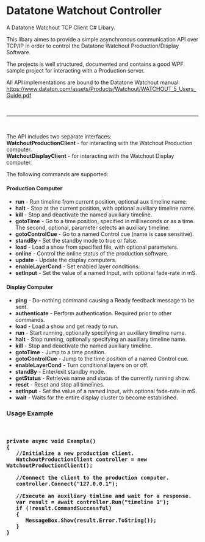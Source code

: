 # Datatone Watchout Controller
A Datatone Watchout TCP Client C# Libary.

This libary aimes to provide a simple asynchronous communication API over TCP/IP in order to control the Datatone Watchout Production/Display Software.

The projects is well structured, documented and contains a good WPF sample project for interacting with a Production server.

All API implementations are bound to the Datatone Watchout manual: https://www.dataton.com/assets/Products/Watchout/WATCHOUT_5_Users_Guide.pdf

<br/>
<hr/>
<br/>

The API includes two separate interfaces:
<br/>
<b>WatchoutProductionClient</b> - for interacting with the Watchout Production computer.
<br/>
<b>WatchoutDisplayClient</b> - for interacting with the Watchout Display computer.

The following commands are supported:

<h4>Production Computer</h4>
<ul>
<li><b>run</b> - Run timeline from current position, optional aux timeline name.</li>
<li><b>halt</b> - Stop at the current position, with optional auxiliary timeline name.</li>
<li><b>kill</b> - Stop and deactivate the named auxiliary timeline.</li>
<li><b>gotoTime</b> - Go to a time position, specified in milliseconds or as a time. The second, optional, parameter selects an auxiliary timeline.</li>
<li><b>gotoControlCue</b> - Go to a named Control cue (name is case sensitive).</li>
<li><b>standBy</b> - Set the standby mode to true or false.</li>
<li><b>load</b> - Load a show from specified file, with optional parameters.</li>
<li><b>online</b> - Control the online status of the production software.</li>
<li><b>update</b> - Update the display computers.</li>
<li><b>enableLayerCond</b> - Set enabled layer conditions.</li>
<li><b>setInput</b> - Set the value of a named Input, with optional fade-rate in mS.</li>
</ul>

<h4>Display Computer</h4>
<ul>
<li><b>ping</b> - Do-nothing command causing a Ready feedback message to be sent.</li>
<li><b>authenticate</b> - Perform authentication. Required prior to other commands.</li>
<li><b>load</b> - Load a show and get ready to run.</li>
<li><b>run</b> - Start running, optionally specifying an auxiliary timeline name.</li>
<li><b>halt</b> - Stop running, optionally specifying an auxiliary timeline name.</li>
<li><b>kill</b> - Stop and deactivate the named auxiliary timeline.</li>
<li><b>gotoTime</b> - Jump to a time position.</li>
<li><b>gotoControlCue</b> - Jump to the time position of a named Control cue.</li>
<li><b>enableLayerCond</b> - Turn conditional layers on or off.</li>
<li><b>standBy</b> - Enter/exit standby mode.</li>
<li><b>getStatus</b> - Retrieves name and status of the currently running show.</li>
<li><b>reset</b> - Reset and stop all timelines.</li>
<li><b>setInput</b> - Set the value of a named Input, with optional fade-rate in mS.</li>
<li><b>wait</b> - Waits for the entire display cluster to become established.</li>
</ul>

<h3>Usage Example<h3>

<pre><code class='language-cs'>

private async void Example()
{
   //Initialize a new production client.
   WatchoutProductionClient controller = new WatchoutProductionClient();
 
   //Connect the client to the production computer.
   controller.Connect("127.0.0.1");

   //Execute an auxiliary timline and wait for a response.
   var result = await controller.Run("timeline 1");
   if (!result.CommandSuccessful)
   {
      MessageBox.Show(result.Error.ToString());
   }
}
</code></pre>
